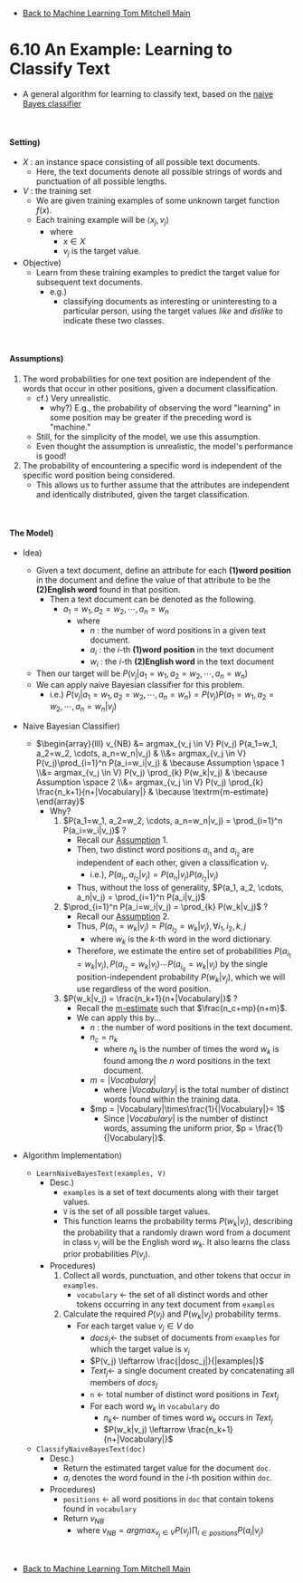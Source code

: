 * [Back to Machine Learning Tom Mitchell Main](../../main.md)

# 6.10 An Example: Learning to Classify Text
- A general algorithm for learning to classify text, based 
on the [naive Bayes classifier](../09/note.md#69-naive-bayes-classifier)

<br>

#### Setting)
- $X$ : an instance space consisting of all possible text documents.
  - Here, the text documents denote all possible strings of words and punctuation of all possible lengths.
- $V$ : the training set
  - We are given training examples of some unknown target function $f(x)$.
  - Each training example will be $\langle x_j, v_j \rangle$
    - where 
      - $x \in X$ 
      - $v_j$ is the target value.
- Objective)
  - Learn from these training examples to predict the target value for subsequent text documents.
    - e.g.)
      - classifying documents as interesting or uninteresting to a particular person, using the target values *like* and *dislike* to indicate these two classes.

<br>

#### Assumptions)
  1. The word probabilities for one text position are independent of the words that occur in other positions, given a document classification.
     - cf.) Very unrealistic.
       - why?) E.g., the probability of observing the word "learning" in some position may be greater if the preceding word is "machine." 
     - Still, for the simplicity of the model, we use this assumption.
     - Even thought the assumption is unrealistic, the model's performance is good!
  2. The probability of encountering a specific word is independent of the specific word position being considered.
     - This allows us to further assume that the attributes are independent and identically distributed, given the target classification.

<br>

#### The Model)
- Idea)
  - Given a text document, define an attribute for each **(1)word position** in the document and define the value of that attribute to be the **(2)English word** found in that position.
    - Then a text document can be denoted as the following.
      - $a_1=w_1, a_2=w_2, \cdots, a_n=w_n$
        - where
          - $n$ : the number of word positions in a given text document.
          - $a_i$ : the $i$-th **(1)word position** in the text document
          - $w_i$ : the $i$-th **(2)English word** in the text document
  - Then our target will be $P(v_j|a_1=w_1, a_2=w_2, \cdots, a_n=w_n)$
  - We can apply naive Bayesian classifier for this problem.
    - i.e.) $P(v_j|a_1=w_1, a_2=w_2, \cdots, a_n=w_n) = P(v_j) P(a_1=w_1, a_2=w_2, \cdots, a_n=w_n|v_j)$
- Naive Bayesian Classifier)
  - $`\begin{array}{lll} v_{NB} &= argmax_{v_j \in V} P(v_j) P(a_1=w_1, a_2=w_2, \cdots, a_n=w_n|v_j) & \\&= argmax_{v_j \in V} P(v_j)\prod_{i=1}^n P(a_i=w_i|v_j) & \because Assumption \space 1  \\&= argmax_{v_j \in V} P(v_j) \prod_{k} P(w_k|v_j) & \because Assumption \space 2 \\&= argmax_{v_j \in V} P(v_j) \prod_{k} \frac{n_k+1}{n+|Vocabulary|} & \because \textrm{m-estimate} \end{array}`$
    - Why?
      1. $P(a_1=w_1, a_2=w_2, \cdots, a_n=w_n|v_j) = \prod_{i=1}^n P(a_i=w_i|v_j)$ ?
         - Recall our [Assumption](#assumptions) 1.
         - Then, two distinct word positions $a_{i_1}$ and $a_{i_2}$ are independent of each other, given a classification $v_j$.
           - i.e.), $P(a_{i_1}, a_{i_2}|v_j) = P(a_{i_1}|v_j)P(a_{i_2}|v_j)$
         - Thus, without the loss of generality, $P(a_1, a_2, \cdots, a_n|v_j) = \prod_{i=1}^n P(a_i|v_j)$
      2. $\prod_{i=1}^n P(a_i=w_i|v_j) = \prod_{k} P(w_k|v_j)$ ?
         - Recall our [Assumption](#assumptions) 2.
         - Thus, $P(a_{i_1}=w_k|v_j) = P(a_{i_2}=w_k|v_j), \forall i_1,i_2,k,j$
           - where $w_k$ is the $k$-th word in the word dictionary.
         - Therefore, we estimate the entire set of probabilities $P(a_{i_1} = w_k |v_j), P(a_{i_2} = w_k |v_j) \cdots P(a_{i_q} = w_k |v_j)$ by the single position-independent probability $P(w_k|v_j)$, which we will use regardless of the word position.
      3. $P(w_k|v_j) = \frac{n_k+1}{n+|Vocabulary|}$ ?
         - Recall the [m-estimate](../09/note.md#6911-estimating-probabilities) such that $\frac{n_c+mp}{n+m}$.
         - We can apply this by...
           - $n$ : the number of word positions in the text document.
           - $n_c = n_k$
             - where $n_k$ is the number of times the word $w_k$ is found among the $n$ word positions in the text document. 
           - $m = |Vocabulary|$
             - where $|Vocabulary|$ is the total number of distinct words found within the training data.
           - $mp = |Vocabulary|\times\frac{1}{|Vocabulary|}= 1$
             - Since $|Vocabulary|$ is the number of distinct words, assuming the uniform prior, $p = \frac{1}{|Vocabulary|}$.


- Algorithm Implementation)
  - ```LearnNaiveBayesText(examples, V)```
    - Desc.)
      - ```examples``` is a set of text documents along with their target values. 
      - ```V``` is the set of all possible target values. 
      - This function learns the probability terms $P(w_k|v_j)$, describing the probability that a randomly drawn word from a document in class $v_j$ will be the English word $w_k$. It also learns the class prior probabilities $P(v_j)$.
    - Procedures)
      1. Collect all words, punctuation, and other tokens that occur in ```examples```.
         - ```vocabulary``` $\leftarrow$ the set of all distinct words and other tokens occurring in any text document from ```examples```
      2. Calculate the required $P(v_j)$ and $P(w_k|v_j)$ probability terms.
         - For each target value $v_j \in V$ do
           - $docs_j\leftarrow$ the subset of documents from ```examples``` for which the target value is $v_j$
           - $P(v_j) \leftarrow \frac{|dosc_j|}{|examples|}$ 
           - $Text_j\leftarrow$ a single document created by concatenating all members of $docs_j$
           - ```n``` $\leftarrow$ total number of distinct word positions in $Text_j$
           - For each word $w_k$ in ```vocabulary``` do
             - $n_k \leftarrow$ number of times word $w_k$ occurs in $Text_j$
             - $P(w_k|v_j) \leftarrow \frac{n_k+1}{n+|Vocabulary|}$ 
  - ```ClassifyNaiveBayesText(doc)```
    - Desc.)
      - Return the estimated target value for the document ```doc```. 
      - $a_i$ denotes the word found in the $i$-th position within ```doc```.
    - Procedures)
      - ```positions``` $\leftarrow$ all word positions in ```doc``` that contain tokens found in ```vocabulary```
      - Return $v_{NB}$
        - where $v_{NB} = argmax_{v_j \in V} P(v_j) \prod_{i \in positions} P(a_i|v_j)$



<br>

* [Back to Machine Learning Tom Mitchell Main](../../main.md)